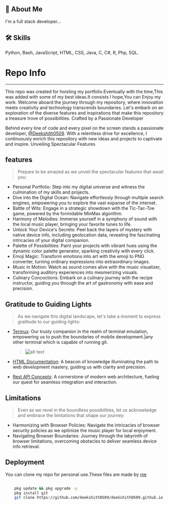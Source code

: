 
## 🚀 About Me 
I'm a full stack developer...
## 🛠 Skills
Python, Bash, JavaScript, HTML, CSS, Java, C, C#, R, Php, SQL. 

# Repo Info
------


This repo was created for hoisting my portfolio.Eventually with the time,This was added with some of my best ideas.It consists I hope,You can Enjoy my work.
Welcome aboard the journey through my repository, where innovation meets creativity and technology transcends boundaries. Let's embark on an exploration of the diverse features and inspirations that make this repository a treasure trove of possibilities.
Crafted by a Passionate Developer

Behind every line of code and every pixel on the screen stands a passionate developer, [@Deekshith0509](https://github.com/deekshith0509/). With a relentless drive for excellence, I continuously enrich this repository with new ideas and projects to captivate and inspire.
Unveiling Spectacular Features
## features

>Prepare to be amazed as we unveil the spectacular features that await you:
 - Personal Portfolio: Step into my digital universe and witness the culmination of my skills and projects.
  - Dive into the Digital Ocean: Navigate effortlessly through multiple search engines, empowering you to explore the vast expanse of the internet.
  - Battle of Wits: Engage in a strategic showdown with the Tic-Tac-Toe game, powered by the formidable MinMax algorithm.
  - Harmony of Melodies: Immerse yourself in a symphony of sound with the local music player, bringing your favorite tunes to life.
  - Unlock Your Device's Secrets: Peel back the layers of mystery with native device info, including geolocation data, revealing the fascinating intricacies of your digital companion.
  - Palette of Possibilities: Paint your projects with vibrant hues using the dynamic color palette generator, sparking creativity with every click.
  - Emoji Magic: Transform emotions into art with the emoji to PNG converter, turning ordinary expressions into extraordinary images.
  - Music in Motion: Watch as sound comes alive with the music visualizer, transforming auditory experiences into mesmerizing visuals.
  - Culinary Concoctions: Embark on a culinary journey with the recipe instructor, guiding you through the art of gastronomy with ease and precision.

##    Gratitude to Guiding Lights

>As we navigate this digital landscape, let's take a moment to express gratitude to our guiding lights:
 - [Termux](https://f-droid.org/en/packages/com.termux/): Our trusty companion in the realm of terminal emulation, empowering us to push the boundaries of mobile development.|any other terminal which is capable of running git.

     >![alt text](https://f-droid.org/repo/com.termux/en-US/icon_7jMZ7XD80oeucmGEaTwktIRZexLtGWvJfKdVD6Wu2SI=.png) 

  
 - [HTML Documentation](https://developer.mozilla.org/en-US/docs/Web/HTML): A beacon of knowledge illuminating the path to web development mastery, guiding us with clarity and precision.
 - [Rest API Concepts](https://www.ibm.com/topics/rest-apis#:~:text=AI%20Topic%20Updates-,What%20is%20a%20REST%20API%3F,transfer%20(REST)%20architectural%20style.): A cornerstone of modern web architecture, fueling our quest for seamless integration and interaction.

## Limitations
 >Even as we revel in the boundless possibilities, let us acknowledge and embrace the limitations that shape our journey:
 - Harmonizing with Browser Policies: Navigate the intricacies of browser security policies as we optimize the music player for local enjoyment.
 - Navigating Browser Boundaries: Journey through the labyrinth of browser limitations, overcoming obstacles to deliver seamless device info retrieval.

<!--
## Authors

- [@Deekshith0509](https://github.com/deekshith0509/)


## Features
- My personal portfolio.
- Multiple Search engines.
- Tic-Tac-Toe (implemented with MinMax algorithm).
- Local Music Player
- Native device Info( including Geolocation )
- Dynamic ColorPaletter Generator
- Emoji 2 PNG converter
- Music Visualiser
- Recipe Instructor

## Acknowledgements

 - [Termux](https://f-droid.org/en/packages/com.termux/) 
 ![alt text](https://f-droid.org/repo/com.termux/en-US/icon_7jMZ7XD80oeucmGEaTwktIRZexLtGWvJfKdVD6Wu2SI=.png) 
 - [HTML](https://developer.mozilla.org/en-US/docs/Web/HTML)
 - [check my other Repos](https://github.com/deekshith0509/)
 - [REST API](https://www.ibm.com/topics/rest-apis#:~:text=AI%20Topic%20Updates-,What%20is%20a%20REST%20API%3F,transfer%20(REST)%20architectural%20style.)
## Limitations
-Music-Player includes all the basic features,a normal musicplayer possess,Due to the browser security policies and restrictions,Music-Player may not work as expected directly from online through github.So,Run it locally to experience it.
    Besides Music-Player,There is also a conflict in the device-info retrieval code because of the Browser Limitations......
--->
## Deployment

 You can clone my repo for personal use.These files are made by [me](https://github.com/deekshith0509/)

```bash
    
    pkg update && pkg upgrade -y
    pkg install git
    git clone https://github.com/deekshith0509/deekshith0509.github.io
```
